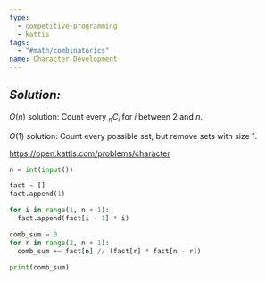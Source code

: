 ```yaml
---
type:
  - competitive-programming
  - kattis
tags:
  - "#math/combinatorics"
name: Character Development
---
```

## _Solution:_
$O(n)$ solution: Count every $_nC_i$ for $i$ between $2$ and $n$.

$O(1)$ solution: Count every possible set, but remove sets with size 1.

https://open.kattis.com/problems/character
```python
n = int(input())

fact = []
fact.append(1)

for i in range(1, n + 1):
  fact.append(fact[i - 1] * i)

comb_sum = 0
for r in range(2, n + 1):
  comb_sum += fact[n] // (fact[r] * fact[n - r])

print(comb_sum)
```